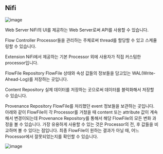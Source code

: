 ## Nifi


![image](https://github.com/user-attachments/assets/baa7cad6-2796-4873-b10e-1eae3daf7864)


Web Server
 NiFi의 UI를 제공하는 Web Server로써 API를 사용할 수 있습니다.

 

Flow Controller
 Processor들을 관리하는 주체로써 thread를 할당할 수 있고 스케쥴링할 수 있습니다.

 

Extension
 NiFi에서 제공하는 기본 Processor 외에 사용자가 직접 커스텀한 processor입니다.

 

FlowFile Repository
 FlowFile 상태와 속성 값들의 정보들을 담고있는 WAL(Write-Ahead-Log)를 저장하는 곳입니다.

 

Content Repository
 실제 데이터를 저장하는 곳으로써 데이터를 블럭화해서 저장할 수 있습니다.

 

Provenance Repository
 FlowFile를 처리했던 event 정보들을 보관하는 곳입니다. 아래와 같이 FlowFile이 각 Processor를 거쳤을 때 content 또는 attribute 값이 계속해서 변경이되는데  Provenance Repository를 통해서 해당 FlowFile의 모든 변화 과정을 볼 수 있습니다. 가장 유용하게 사용할 수 있는 것은 Processor의 전, 후 값들을 비교하며 볼 수 있다는 점입니다. 최종 FlowFile이 원하는 결과가 아닐 때, 어느 Processor에서 잘못되었는지를 확인할 수 있습니다.


 ![image](https://github.com/user-attachments/assets/cbfca5cd-0089-4fb5-b493-491369ee08df)
